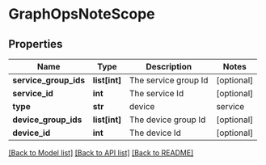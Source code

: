 # GraphOpsNoteScope

## Properties
Name | Type | Description | Notes
------------ | ------------- | ------------- | -------------
**service_group_ids** | **list[int]** | The service group Id | [optional] 
**service_id** | **int** | The service Id | [optional] 
**type** | **str** | device | service | website The corresponding type | [optional] 
**device_group_ids** | **list[int]** | The device group Id | [optional] 
**device_id** | **int** | The device Id | [optional] 

[[Back to Model list]](../README.md#documentation-for-models) [[Back to API list]](../README.md#documentation-for-api-endpoints) [[Back to README]](../README.md)


